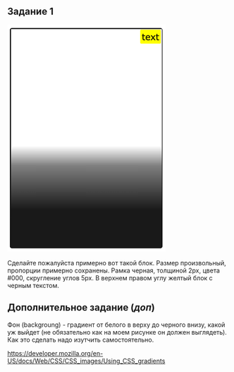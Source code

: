 ## Задание 1

![img_1.png](img_1.png)

Сделайте пожалуйста примерно вот такой блок.
Размер произвольный, пропорции примерно сохранены.
Рамка черная, толщиной 2px, цвета #000, скругление углов 5px.
В верхнем правом углу желтый блок с черным текстом.


## Дополнительное задание (*доп*)
Фон (backgroung) - градиент от белого в верху до черного внизу,
какой уж выйдет (не обязательно как на моем рисунке он должен выглядеть).
Как это сделать надо изутчить самостоятельно.

https://developer.mozilla.org/en-US/docs/Web/CSS/CSS_images/Using_CSS_gradients
